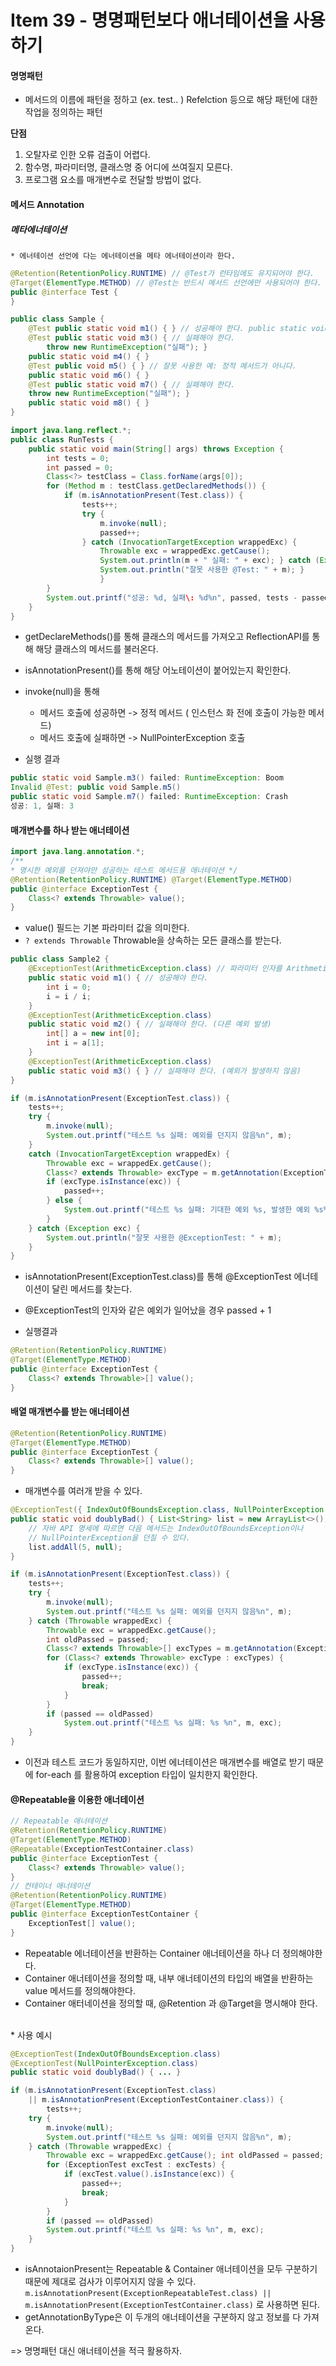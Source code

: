 # Item 39 - 명명패턴보다 애너테이션을 사용하기

#### 명명패턴
* 메서드의 이름에 패턴을 정하고 (ex. test.. ) Refelction 등으로 해당 패턴에 대한 작업을 정의하는 패턴

**단점**
1. 오탈자로 인한 오류 검출이 어렵다.
2. 함수명, 파라미터명, 클래스명 중 어디에 쓰여질지 모른다.
3. 프로그램 요소를 매개변수로 전달할 방법이 없다.


#### 메서드 Annotation
##### 메타에너테이션
	* 에너테이션 선언에 다는 에너테이션을 메타 에너테이션이라 한다.
```java
@Retention(RetentionPolicy.RUNTIME) // @Test가 런타임에도 유지되어야 한다.
@Target(ElementType.METHOD) // @Test는 반드시 메서드 선언에만 사용되어야 한다.
public @interface Test {
}
``` 
```java
public class Sample {
	@Test public static void m1() { } // 성공해야 한다. public static void m2() { }
	@Test public static void m3() { // 실패해야 한다.
		throw new RuntimeException("실패"); }
	public static void m4() { }
	@Test public void m5() { } // 잘못 사용한 예: 정적 메서드가 아니다. 
	public static void m6() { }
	@Test public static void m7() { // 실패해야 한다.
	throw new RuntimeException("실패"); }
	public static void m8() { } 
}
``` 

```java
import java.lang.reflect.*;
public class RunTests {
	public static void main(String[] args) throws Exception {
		int tests = 0;
		int passed = 0;
		Class<?> testClass = Class.forName(args[0]);
		for (Method m : testClass.getDeclaredMethods()) {
			if (m.isAnnotationPresent(Test.class)) { 
				tests++;
				try { 
					m.invoke(null);
					passed++;
				} catch (InvocationTargetException wrappedExc) {
					Throwable exc = wrappedExc.getCause();
					System.out.println(m + " 실패: " + exc); } catch (Exception exc) {
					System.out.println("잘못 사용한 @Test: " + m); }
					} 
		}
		System.out.printf("성공: %d, 실패\: %d%n", passed, tests - passed);
	} 
}
``` 
* getDeclareMethods()를 통해 클래스의 메서드를 가져오고 ReflectionAPI를 통해 해당 클래스의 메서드를 불러온다.
* isAnnotationPresent()를 통해 해당 어노테이션이 붙어있는지 확인한다.
* invoke(null)을 통해
	* 메서드 호출에 성공하면 -> 정적 메서드 ( 인스턴스 화 전에 호출이 가능한 메서드)
	* 메서드 호출에 실패하면 -> NullPointerException 호출

* 실행 결과
```java
public static void Sample.m3() failed: RuntimeException: Boom 
Invalid @Test: public void Sample.m5()
public static void Sample.m7() failed: RuntimeException: Crash 
성공: 1, 실패: 3
``` 

#### 매개변수를 하나 받는 애너테이션 
```java
import java.lang.annotation.*;
/**
* 명시한 예외를 던져야만 성공하는 테스트 메서드용 애너테이션 */
@Retention(RetentionPolicy.RUNTIME) @Target(ElementType.METHOD)
public @interface ExceptionTest {
	Class<? extends Throwable> value(); 
}
``` 
* value() 필드는 기본 파라미터 값을 의미한다.
* `? extends Throwable` Throwable을 상속하는 모든 클래스를 받는다.

```java
public class Sample2 {
	@ExceptionTest(ArithmeticException.class) // 파라미터 인자를 ArithmeticException 로 넘겼다.
	public static void m1() { // 성공해야 한다. 
		int i = 0;
		i = i / i; 
	}
	@ExceptionTest(ArithmeticException.class)
	public static void m2() { // 실패해야 한다. (다른 예외 발생) 
		int[] a = new int[0];
		int i = a[1]; 
	}
	@ExceptionTest(ArithmeticException.class)
	public static void m3() { } // 실패해야 한다. (예외가 발생하지 않음) 
}
``` 

```java
if (m.isAnnotationPresent(ExceptionTest.class)) { 
	tests++;
	try {
		m.invoke(null);
		System.out.printf("테스트 %s 실패: 예외를 던지지 않음%n", m); 
	} 
	catch (InvocationTargetException wrappedEx) {
		Throwable exc = wrappedEx.getCause();
		Class<? extends Throwable> excType = m.getAnnotation(ExceptionTest.class).value();
		if (excType.isInstance(exc)) { 
			passed++;
		} else {
			System.out.printf("테스트 %s 실패: 기대한 예외 %s, 발생한 예외 %s%n", m, excType.getName(), exc); 
		}
	} catch (Exception exc) {
		System.out.println("잘못 사용한 @ExceptionTest: " + m); 
	}
}
``` 
* isAnnotationPresent(ExceptionTest.class)를 통해 @ExceptionTest 에너테이션이 달린 메서드를 찾는다.
* @ExceptionTest의 인자와 같은 예외가 일어났을 경우 passed + 1

* 실행결과

```java
@Retention(RetentionPolicy.RUNTIME) 
@Target(ElementType.METHOD)
public @interface ExceptionTest {
	Class<? extends Throwable>[] value(); 
}
``` 

#### 배열 매개변수를 받는 애너테이션
```java
@Retention(RetentionPolicy.RUNTIME) 
@Target(ElementType.METHOD)
public @interface ExceptionTest {
	Class<? extends Throwable>[] value(); 
}
``` 
* 매개변수를 여러개 받을 수 있다.

```java
@ExceptionTest({ IndexOutOfBoundsException.class, NullPointerException.class }) // 인자가 2개로 주어졌다.
public static void doublyBad() { List<String> list = new ArrayList<>();
	// 자바 API 명세에 따르면 다음 메서드는 IndexOutOfBoundsException이나
	// NullPointerException을 던질 수 있다.
	list.addAll(5, null); 
}
```

```java
if (m.isAnnotationPresent(ExceptionTest.class)) { 
	tests++;
	try { 
		m.invoke(null);
		System.out.printf("테스트 %s 실패: 예외를 던지지 않음%n", m); 
	} catch (Throwable wrappedExc) {
		Throwable exc = wrappedExc.getCause();
		int oldPassed = passed;
		Class<? extends Throwable>[] excTypes = m.getAnnotation(ExceptionTest.class).value();
		for (Class<? extends Throwable> excType : excTypes) {
			if (excType.isInstance(exc)) { 
				passed++;
				break;
			}
		}
		if (passed == oldPassed)
			System.out.printf("테스트 %s 실패: %s %n", m, exc); 
	}
}
``` 
* 이전과 테스트 코드가 동일하지만, 이번 에너테이션은 매개변수를 배열로 받기 때문에 for-each 를 활용하여 exception 타입이 일치한지 확인한다.


#### @Repeatable을 이용한 애너테이션

```java
// Repeatable 애너테이션
@Retention(RetentionPolicy.RUNTIME) 
@Target(ElementType.METHOD) 
@Repeatable(ExceptionTestContainer.class) 
public @interface ExceptionTest {
	Class<? extends Throwable> value(); 
}
// 컨테이너 애너테이션 
@Retention(RetentionPolicy.RUNTIME) 
@Target(ElementType.METHOD)
public @interface ExceptionTestContainer {
	ExceptionTest[] value(); 
}
``` 
* Repeatable 에너테이션을 반환하는 Container 애너테이션을 하나 더 정의해야한다.
* Container 애너테이션을 정의할 때, 내부 애너테이션의 타입의 배열을 반환하는 value 메서드를 정의해야한다.
* Container 애터네이션을 정의할 때, @Retention 과 @Target을 명시해야 한다.

</br>
* 사용 예시

```java
@ExceptionTest(IndexOutOfBoundsException.class)
@ExceptionTest(NullPointerException.class) 
public static void doublyBad() { ... }
``` 


```java
if (m.isAnnotationPresent(ExceptionTest.class)
	|| m.isAnnotationPresent(ExceptionTestContainer.class)) { 
		tests++;
	try { 
		m.invoke(null);
		System.out.printf("테스트 %s 실패: 예외를 던지지 않음%n", m); 
	} catch (Throwable wrappedExc) {
		Throwable exc = wrappedExc.getCause(); int oldPassed = passed; ExceptionTest[] excTests = m.getAnnotationsByType(ExceptionTest.class); 
		for (ExceptionTest excTest : excTests) {
			if (excTest.value().isInstance(exc)) { 
				passed++;
				break; 
			}
		}
		if (passed == oldPassed)
		System.out.printf("테스트 %s 실패: %s %n", m, exc); 
	}
}
``` 
* isAnnotaionPresent는 Repeatable & Container 애너테이션을 모두 구분하기 때문에 제대로 검사가 이루어지지 않을 수 있다.
	`m.isAnnotationPresent(ExceptionRepeatableTest.class) || m.isAnnotationPresent(ExceptionTestContainer.class)` 로 사용하면 된다.
* getAnnotationByType은 이 두개의 애너테이션을 구분하지 않고 정보를 다 가져온다.


=> 명명패턴 대신 애너테이션을 적극 활용하자.
<!-- 
```java

``` 
-->